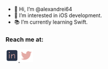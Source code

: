 - 👋 Hi, I’m @alexandrei64
- 👀 I’m interested in iOS development.
- 📚 I’m currently learning Swift.

### Reach me at:

<a href="https://www.linkedin.com/in/alexandrei64" target="_blank">
  <img src="/Assets/linkedin_icon.png"/ width=35>
</a>

<a href="https://www.twitter.com/alexandrei64" target="_blank">
  <img src="/Assets/twitter_icon.png"/ width=35>
</a>

<!---
alexandrei64/alexandrei64 is a ✨ special ✨ repository because its `README.md` (this file) appears on your GitHub profile.
You can click the Preview link to take a look at your changes.
--->
